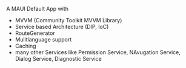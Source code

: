 A MAUI Default App with 

- MVVM (Community Toolkit MVVM Library)
- Service based Architecture (DIP, IoC)
- RouteGenerator
- Mulitlanguage support
- Caching
- many other Services like Permission Service, NAvugation Service, Dialog Service, Diagnostic Service
